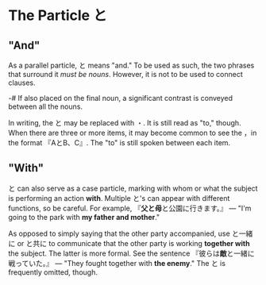 # The Particle と

## "And"
As a parallel particle, と means "and." To be used as such, the two phrases that surround it *must be nouns*. However, it is not to be used to connect clauses. 

-# If also placed on the final noun, a significant contrast is conveyed between all the nouns.

In writing, the と may be replaced with ・. It is still read as "to," though. When there are three or more items, it may become common to see the ，in the format 『AとB、C』. The "to" is still spoken between each item. 

## "With"
と can also serve as a case particle, marking with whom or what the subject is performing an action **with**. Multiple と's can appear with different functions, so be careful. For example, 『**父と母**と公園に行きます。』 — "I'm going to the park with **my father and mother**."

As opposed to simply saying that the other party accompanied, use と一緒に or と共に to communicate that the other party is working **together with** the subject. The latter is more formal. See the sentence 『彼らは**敵**と一緒に戦っていた。』 — "They fought together with **the enemy**." The と is frequently omitted, though.